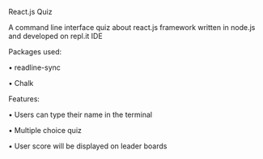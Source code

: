 React.js Quiz

A command line interface quiz about react.js framework written in node.js and developed on repl.it IDE

Packages used:

•	readline-sync

•	Chalk


Features:

•	Users can type their name in the terminal

•	Multiple choice quiz

•	User score will be displayed on leader boards

